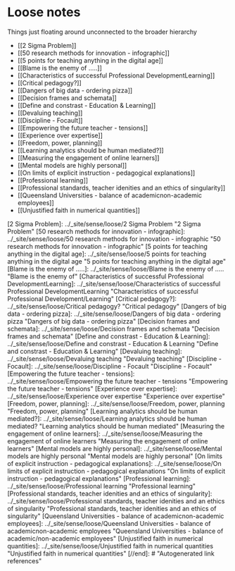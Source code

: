 # Loose notes

Things just floating around unconnected to the broader hierarchy

- [[2 Sigma Problem]]
- [[50 research methods for innovation - infographic]]
- [[5 points for teaching anything in the digital age]]
- [[Blame is the enemy of .....]]
- [[Characteristics of successful Professional DevelopmentLearning]]
- [[Critical pedagogy?]]
- [[Dangers of big data - ordering pizza]]
- [[Decision frames and schemata]]
- [[Define and constrast - Education & Learning]]
- [[Devaluing teaching]]
- [[Discipline - Focault]]
- [[Empowering the future teacher - tensions]]
- [[Experience over expertise]]
- [[Freedom, power, planning]]
- [[Learning analytics should be human mediated?]]
- [[Measuring the engagement of online learners]]
- [[Mental models are highly personal]]
- [[On limits of explicit instruction - pedagogical explanations]]
- [[Professional learning]]
- [[Professional standards, teacher idenities and an ethics of singularity]]
- [[Queensland Universities - balance of academicnon-academic employees]]
- [[Unjustified faith in numerical quantities]]

[//begin]: # "Autogenerated link references for markdown compatibility"
[2 Sigma Problem]: ../_site/sense/loose/2 Sigma Problem "2 Sigma Problem"
[50 research methods for innovation - infographic]: ../_site/sense/loose/50 research methods for innovation - infographic "50 research methods for innovation - infographic"
[5 points for teaching anything in the digital age]: ../_site/sense/loose/5 points for teaching anything in the digital age "5 points for teaching anything in the digital age"
[Blame is the enemy of .....]: ../_site/sense/loose/Blame is the enemy of ..... "Blame is the enemy of"
[Characteristics of successful Professional DevelopmentLearning]: ../_site/sense/loose/Characteristics of successful Professional DevelopmentLearning "Characteristics of successful Professional Development/Learning"
[Critical pedagogy?]: ../_site/sense/loose/Critical pedagogy? "Critical pedagogy"
[Dangers of big data - ordering pizza]: ../_site/sense/loose/Dangers of big data - ordering pizza "Dangers of big data - ordering pizza"
[Decision frames and schemata]: ../_site/sense/loose/Decision frames and schemata "Decision frames and schemata"
[Define and constrast - Education & Learning]: ../_site/sense/loose/Define and constrast - Education & Learning "Define and constrast - Education & Learning"
[Devaluing teaching]: ../_site/sense/loose/Devaluing teaching "Devaluing teaching"
[Discipline - Focault]: ../_site/sense/loose/Discipline - Focault "Discipline - Focault"
[Empowering the future teacher - tensions]: ../_site/sense/loose/Empowering the future teacher - tensions "Empowering the future teacher - tensions"
[Experience over expertise]: ../_site/sense/loose/Experience over expertise "Experience over expertise"
[Freedom, power, planning]: ../_site/sense/loose/Freedom, power, planning "Freedom, power, planning"
[Learning analytics should be human mediated?]: ../_site/sense/loose/Learning analytics should be human mediated? "Learning analytics should be human mediated"
[Measuring the engagement of online learners]: ../_site/sense/loose/Measuring the engagement of online learners "Measuring the engagement of online learners"
[Mental models are highly personal]: ../_site/sense/loose/Mental models are highly personal "Mental models are highly personal"
[On limits of explicit instruction - pedagogical explanations]: ../_site/sense/loose/On limits of explicit instruction - pedagogical explanations "On limits of explicit instruction - pedagogical explanations"
[Professional learning]: ../_site/sense/loose/Professional learning "Professional learning"
[Professional standards, teacher idenities and an ethics of singularity]: ../_site/sense/loose/Professional standards, teacher idenities and an ethics of singularity "Professional standards, teacher idenities and an ethics of singularity"
[Queensland Universities - balance of academicnon-academic employees]: ../_site/sense/loose/Queensland Universities - balance of academicnon-academic employees "Queensland Universities - balance of academic/non-academic employees"
[Unjustified faith in numerical quantities]: ../_site/sense/loose/Unjustified faith in numerical quantities "Unjustified faith in numerical quantities"
[//end]: # "Autogenerated link references"